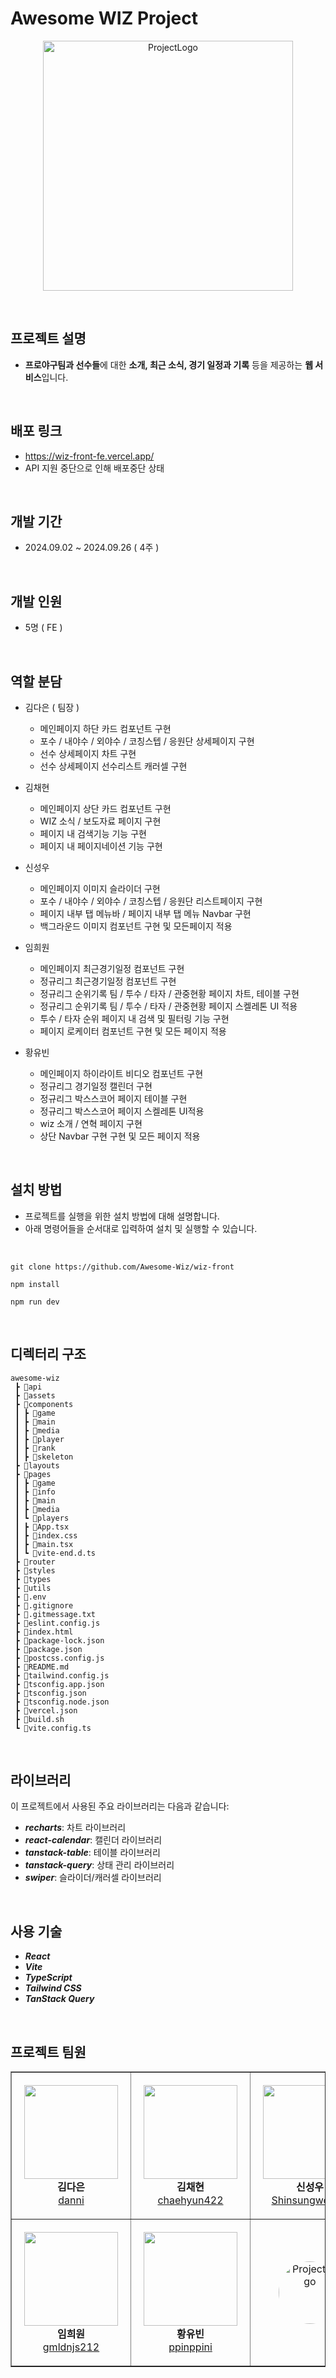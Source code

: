 # Awesome WIZ Project

<p align="center">
  <img src="src/assets/ProjectLogo.png" alt="ProjectLogo" style="width: 400px "/>
</p>
<br/>

## 프로젝트 설명
- **프로야구팀과 선수들**에 대한 **소개, 최근 소식, 경기 일정과 기록** 등을 제공하는 **웹 서비스**입니다.

<br/>

## 배포 링크
- https://wiz-front-fe.vercel.app/
- API 지원 중단으로 인해 배포중단 상태

<br/>

## 개발 기간
-  2024.09.02 ~ 2024.09.26 ( 4주 )

<br/>

## 개발 인원
-  5명 ( FE )

<br/>

## 역할 분담
- 김다은 ( 팀장 )
  - 메인페이지 하단 카드 컴포넌트 구현
  - 포수 / 내야수 / 외야수 / 코칭스텝 / 응원단 상세페이지 구현
  - 선수 상세페이지 차트 구현
  - 선수 상세페이지 선수리스트 캐러셀 구현

- 김채현
  - 메인페이지 상단 카드 컴포넌트 구현
  - WIZ 소식 / 보도자료 페이지 구현
  - 페이지 내 검색기능 기능 구현
  - 페이지 내 페이지네이션 기능 구현

- 신성우
  - 메인페이지 이미지 슬라이더 구현
  - 포수 / 내야수 / 외야수 / 코칭스텝 / 응원단 리스트페이지 구현
  - 페이지 내부 탭 메뉴바 / 페이지 내부 탭 메뉴 Navbar 구현
  - 백그라운드 이미지 컴포넌트 구현 및 모든페이지 적용

- 임희원
  - 메인페이지 최근경기일정 컴포넌트 구현
  - 정규리그 최근경기일정 컴포넌트 구현
  - 정규리그 순위기록 팀 / 투수 / 타자 / 관중현황 페이지 차트, 테이블 구현
  - 정규리그 순위기록 팀 / 투수 / 타자 / 관중현황 페이지 스켈레톤 UI 적용
  - 투수 / 타자 순위 페이지 내 검색 및 필터링 기능 구현
  - 페이지 로케이터 컴포넌트 구현 및 모든 페이지 적용

- 황유빈
  - 메인페이지 하이라이트 비디오 컴포넌트 구현
  - 정규리그 경기일정 캘린더 구현
  - 정규리그 박스스코어 페이지 테이블 구현
  - 정규리그 박스스코어 페이지 스켈레톤 UI적용
  - wiz 소개 / 연혁 페이지 구현
  - 상단 Navbar 구현 구현 및 모든 페이지 적용

<br/>

## 설치 방법

- 프로젝트를 실행을 위한 설치 방법에 대해 설명합니다.
- 아래 명령어들을 순서대로 입력하여 설치 및 실행할 수 있습니다.

<br/>

  ```
  git clone https://github.com/Awesome-Wiz/wiz-front
  ```
  ```
  npm install
  ```
  ```
  npm run dev
  ```

<br/>

## 디렉터리 구조
```
awesome-wiz
 ┣ 📂api
 ┣ 📂assets
 ┣ 📂components
 ┃ ┣ 📂game
 ┃ ┣ 📂main
 ┃ ┣ 📂media
 ┃ ┣ 📂player
 ┃ ┣ 📂rank
 ┃ ┣ 📂skeleton
 ┣ 📂layouts
 ┣ 📂pages
 ┃ ┣ 📂game
 ┃ ┣ 📂info
 ┃ ┣ 📂main
 ┃ ┣ 📂media
 ┃ ┗ 📂players
 ┃ ┣ 📜App.tsx
 ┃ ┣ 📜index.css
 ┃ ┣ 📜main.tsx
 ┃ ┗ 📜vite-end.d.ts
 ┣ 📂router
 ┣ 📂styles
 ┣ 📂types
 ┣ 📂utils
 ┣ 📜.env
 ┣ 📜.gitignore
 ┣ 📜.gitmessage.txt
 ┣ 📜eslint.config.js
 ┣ 📜index.html
 ┣ 📜package-lock.json
 ┣ 📜package.json
 ┣ 📜postcss.config.js
 ┣ 📜README.md
 ┣ 📜tailwind.config.js
 ┣ 📜tsconfig.app.json
 ┣ 📜tsconfig.json
 ┣ 📜tsconfig.node.json
 ┣ 📜vercel.json
 ┣ 📜build.sh
 ┗ 📜vite.config.ts
```
<br />

## 라이브러리

이 프로젝트에서 사용된 주요 라이브러리는 다음과 같습니다:

- ***recharts***: 차트 라이브러리
- ***react-calendar***: 캘린더 라이브러리
- ***tanstack-table***: 테이블 라이브러리
- ***tanstack-query***: 상태 관리 라이브러리
- ***swiper***: 슬라이더/캐러셀 라이브러리

<br />

## 사용 기술

- ***React***
- ***Vite***
- ***TypeScript***
- ***Tailwind CSS***
- ***TanStack Query***

<br />

## 프로젝트 팀원

<table border="1" cellspacing="0" cellpadding="10">
  <tr>
    <td align="center" style="padding: 20px;">
      <a href="https://github.com/rhrh9999">
        <img src="https://avatars.githubusercontent.com/u/112358232?v=4" height="150" width="150">
      </a>
      <br/>
      <b>김다은</b> <br/>
      <a href="https://github.com/rhrh9999">danni</a>
    </td>
    <td align="center" style="padding: 20px;">
      <a href="https://github.com/chaehyun422">
        <img src="https://avatars.githubusercontent.com/u/179909553?v=4" height="150" width="150">
      </a>
      <br/>
      <b>김채현</b> <br/>
      <a href="https://github.com/chaehyun422">chaehyun422</a>
    </td>
    <td align="center" style="padding: 20px;">
      <a href="https://github.com/Shinsungwoo21">
        <img src="https://avatars.githubusercontent.com/u/114410351?v=4" height="150" width="150">
      </a>
      <br/>
      <b>신성우</b> <br/>
      <a href="https://github.com/Shinsungwoo21">Shinsungwoo21</a>
    </td>
  </tr>
  <!-- 여백 -->
  <tr>
    <td align="center" style="padding: 20px;">
      <a href="https://github.com/gmldnjs212">
        <img src="https://avatars.githubusercontent.com/u/75336939?v=4" height="150" width="150">
      </a>
      <br/>
      <b>임희원</b> <br/>
      <a href="https://github.com/gmldnjs212">gmldnjs212</a>
    </td>
    <td align="center" style="padding: 20px;">
      <a href="https://github.com/ppinppini">
        <img src="https://avatars.githubusercontent.com/u/97329194?v=4" height="150" width="150">
      </a>
      <br/>
      <b>황유빈</b> <br/>
      <a href="https://github.com/ppinppini">ppinppini</a>
    </td>
    <td align="center" style="padding: 20px;">
      <a href="https://wiz-front-fe.vercel.app/">
        <img src="src/assets/ProjectLogo.png" alt="ProjectLogo" height="100" width="100" style="border-radius: 50px;"/>
      </a>
    </td>
  </tr>
</table>
